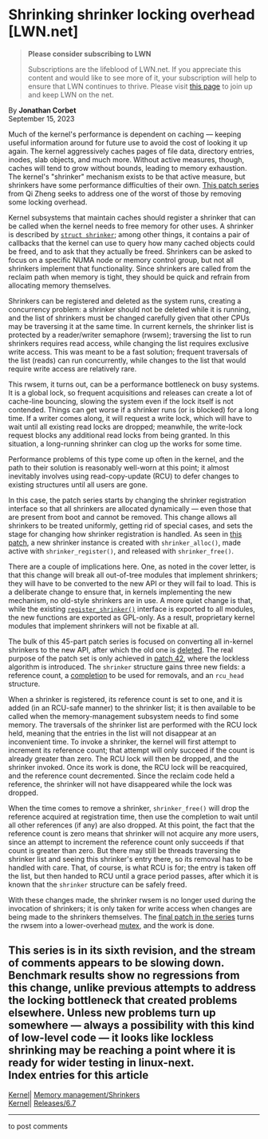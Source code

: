 # Shrinking shrinker locking overhead [LWN.net]

> **Please consider subscribing to LWN**
> 
> Subscriptions are the lifeblood of LWN.net. If you appreciate this content and would like to see more of it, your subscription will help to ensure that LWN continues to thrive. Please visit [this page](/Promo/nst-nag1/subscribe) to join up and keep LWN on the net. 

By **Jonathan Corbet**  
September 15, 2023 

Much of the kernel's performance is dependent on caching — keeping useful information around for future use to avoid the cost of looking it up again. The kernel aggressively caches pages of file data, directory entries, inodes, slab objects, and much more. Without active measures, though, caches will tend to grow without bounds, leading to memory exhaustion. The kernel's "shrinker" mechanism exists to be that active measure, but shrinkers have some performance difficulties of their own. [This patch series](/ml/linux-mm/20230911094444.68966-1-zhengqi.arch@bytedance.com/) from Qi Zheng seeks to address one of the worst of those by removing some locking overhead. 

Kernel subsystems that maintain caches should register a shrinker that can be called when the kernel needs to free memory for other uses. A shrinker is described by [`struct shrinker`](https://elixir.bootlin.com/linux/v6.5.2/source/include/linux/shrinker.h#L41); among other things, it contains a pair of callbacks that the kernel can use to query how many cached objects could be freed, and to ask that they actually be freed. Shrinkers can be asked to focus on a specific NUMA node or memory control group, but not all shrinkers implement that functionality. Since shrinkers are called from the reclaim path when memory is tight, they should be quick and refrain from allocating memory themselves. 

Shrinkers can be registered and deleted as the system runs, creating a concurrency problem: a shrinker should not be deleted while it is running, and the list of shrinkers must be changed carefully given that other CPUs may be traversing it at the same time. In current kernels, the shrinker list is protected by a reader/writer semaphore (rwsem); traversing the list to run shrinkers requires read access, while changing the list requires exclusive write access. This was meant to be a fast solution; frequent traversals of the list (reads) can run concurrently, while changes to the list that would require write access are relatively rare. 

This rwsem, it turns out, can be a performance bottleneck on busy systems. It is a global lock, so frequent acquisitions and releases can create a lot of cache-line bouncing, slowing the system even if the lock itself is not contended. Things can get worse if a shrinker runs (or is blocked) for a long time. If a writer comes along, it will request a write lock, which will have to wait until all existing read locks are dropped; meanwhile, the write-lock request blocks any additional read locks from being granted. In this situation, a long-running shrinker can clog up the works for some time. 

Performance problems of this type come up often in the kernel, and the path to their solution is reasonably well-worn at this point; it almost inevitably involves using read-copy-update (RCU) to defer changes to existing structures until all users are gone. 

In this case, the patch series starts by changing the shrinker registration interface so that all shrinkers are allocated dynamically — even those that are present from boot and cannot be removed. This change allows all shrinkers to be treated uniformly, getting rid of special cases, and sets the stage for changing how shrinker registration is handled. As seen in [this patch](/ml/linux-mm/20230911094444.68966-2-zhengqi.arch@bytedance.com/), a new shrinker instance is created with `shrinker_alloc()`, made active with `shrinker_register()`, and released with `shrinker_free()`. 

There are a couple of implications here. One, as noted in the cover letter, is that this change will break all out-of-tree modules that implement shrinkers; they will have to be converted to the new API or they will fail to load. This is a deliberate change to ensure that, in kernels implementing the new mechanism, no old-style shrinkers are in use. A more quiet change is that, while the existing [`register_shrinker()`](https://elixir.bootlin.com/linux/v6.5.2/source/mm/vmscan.c#L765) interface is exported to all modules, the new functions are exported as GPL-only. As a result, proprietary kernel modules that implement shrinkers will not be fixable at all. 

The bulk of this 45-part patch series is focused on converting all in-kernel shrinkers to the new API, after which the old one is [deleted](/ml/linux-mm/20230911094444.68966-40-zhengqi.arch@bytedance.com/). The real purpose of the patch set is only achieved in [patch 42](/ml/linux-mm/20230911094444.68966-43-zhengqi.arch@bytedance.com/), where the lockless algorithm is introduced. The `shrinker` structure gains three new fields: a reference count, a [completion](https://www.kernel.org/doc/html/latest/scheduler/completion.html) to be used for removals, and an `rcu_head` structure. 

When a shrinker is registered, its reference count is set to one, and it is added (in an RCU-safe manner) to the shrinker list; it is then available to be called when the memory-management subsystem needs to find some memory. The traversals of the shrinker list are performed with the RCU lock held, meaning that the entries in the list will not disappear at an inconvenient time. To invoke a shrinker, the kernel will first attempt to increment its reference count; that attempt will only succeed if the count is already greater than zero. The RCU lock will then be dropped, and the shrinker invoked. Once its work is done, the RCU lock will be reacquired, and the reference count decremented. Since the reclaim code held a reference, the shrinker will not have disappeared while the lock was dropped. 

When the time comes to remove a shrinker, `shrinker_free()` will drop the reference acquired at registration time, then use the completion to wait until all other references (if any) are also dropped. At this point, the fact that the reference count is zero means that shrinker will not acquire any more users, since an attempt to increment the reference count only succeeds if that count is greater than zero. But there may still be threads traversing the shrinker list and seeing this shrinker's entry there, so its removal has to be handled with care. That, of course, is what RCU is for; the entry is taken off the list, but then handed to RCU until a grace period passes, after which it is known that the `shrinker` structure can be safely freed. 

With these changes made, the shrinker rwsem is no longer used during the invocation of shrinkers; it is only taken for write access when changes are being made to the shrinkers themselves. The [final patch in the series](/ml/linux-mm/20230911094444.68966-46-zhengqi.arch@bytedance.com/) turns the rwsem into a lower-overhead [mutex](https://www.kernel.org/doc/html/latest/locking/mutex-design.html), and the work is done. 

This series is in its sixth revision, and the stream of comments appears to be slowing down. Benchmark results show no regressions from this change, unlike previous attempts to address the locking bottleneck that created problems elsewhere. Unless new problems turn up somewhere — always a possibility with this kind of low-level code — it looks like lockless shrinking may be reaching a point where it is ready for wider testing in linux-next.  
Index entries for this article  
---  
[Kernel](/Kernel/Index)| [Memory management/Shrinkers](/Kernel/Index#Memory_management-Shrinkers)  
[Kernel](/Kernel/Index)| [Releases/6.7](/Kernel/Index#Releases-6.7)  
  


* * *

to post comments 
